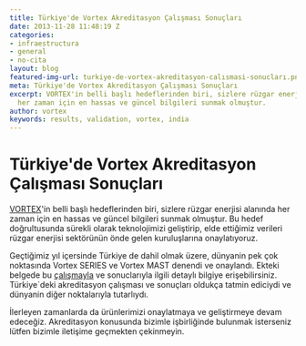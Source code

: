 ```yaml
---
title: Türkiye'de Vortex Akreditasyon Çalışması Sonuçları
date: 2013-11-28 11:48:19 Z
categories:
- infraestructura
- general
- no-cita
layout: blog
featured-img-url: turkiye-de-vortex-akreditasyon-calısmasi-sonucları.png
meta: Türkiye'de Vortex Akreditasyon Çalışması Sonuçları
excerpt: VORTEX'in belli başlı hedeflerinden biri, sizlere rüzgar enerjisi alanında
  her zaman için en hassas ve güncel bilgileri sunmak olmuştur.
author: vortex
keywords: results, validation, vortex, india
---
```


# Türkiye'de Vortex Akreditasyon Çalışması Sonuçları


[VORTEX](http://www.vortex.es/?utm_source=Vortex+users&utm_campaign=513bda2abd-Turkish_Validation10_24_2013&utm_medium=email&utm_term=0_76f80cadf1-513bda2abd-)'in belli başlı hedeflerinden biri, sizlere rüzgar enerjisi alanında her zaman için en hassas ve güncel bilgileri sunmak olmuştur. Bu hedef doğrultusunda sürekli olarak teknolojimizi geliştirip, elde ettiğimiz verileri rüzgar enerjisi sektörünün önde gelen kuruluşlarına onaylatıyoruz.
 
Geçtiğimiz yıl içersinde Türkiye de dahil olmak üzere, dünyanin pek çok noktasında Vortex SERIES ve Vortex MAST denendi ve onaylandı. Ekteki belgede bu [çalışmayla](http://www.vortex.es/assets/docs/turkey_validation.pdf) ve sonuclarıyla ilgili detaylı bilgiye erişebilirsiniz. Türkiye´deki akreditasyon çalışması ve sonuçları oldukça tatmin ediciydi ve dünyanin diğer noktalarıyla tutarlıydı.
 
İlerleyen zamanlarda da ürünlerimizi onaylatmaya ve geliştirmeye devam edeceğiz. Akreditasyon konusunda bizimle işbirliğinde bulunmak isterseniz lütfen bizimle iletişime geçmekten çekinmeyin.
